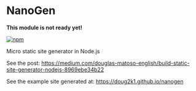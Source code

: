 # NanoGen

**This module is not ready yet!**

[![npm](https://img.shields.io/npm/v/nanogen.svg)](https://www.npmjs.com/package/nanogen)

Micro static site generator in Node.js

See the post: https://medium.com/douglas-matoso-english/build-static-site-generator-nodejs-8969ebe34b22

See the example site generated at: https://doug2k1.github.io/nanogen
